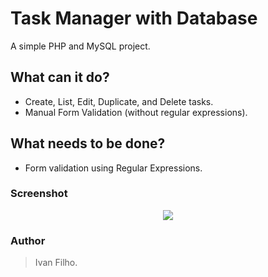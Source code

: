 # Task Manager with Database
A simple PHP and MySQL project.

## What can it do?
* Create, List, Edit, Duplicate, and Delete tasks.
* Manual Form Validation (without regular expressions).

## What needs to be done?
* Form validation using Regular Expressions.

### Screenshot
<div align="center">
  <img src="https://i.postimg.cc/j5vgXPsq/Screenshot-from-2019-02-24-05-54-25.png" /> 
</div>

### Author
> Ivan Filho.
